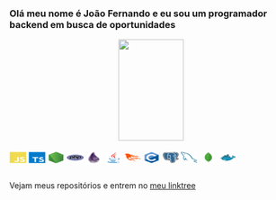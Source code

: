### Olá meu nome é João Fernando e eu sou um programador backend em busca de oportunidades
<div align="center">
  <img height="180em" width="48%" src="https://github-readme-stats.vercel.app/api/top-langs/?username=Brodoloeins&langs_count=8&theme=material-palenight&layout=compact"/>
</div>
<div style="display: inline_block"><br>
  <img align="center" alt="Brodoloeins-Js" height="20" width="30" src="https://raw.githubusercontent.com/devicons/devicon/master/icons/javascript/javascript-plain.svg">
  <img align="center" alt="Brodoloeins-Ts" height="20" width="30" src="https://raw.githubusercontent.com/devicons/devicon/master/icons/typescript/typescript-plain.svg">
  <img align="center" alt="Brodoloeins-Node" height="20" width="30" src="https://raw.githubusercontent.com/devicons/devicon/master/icons/nodejs/nodejs-original.svg">
  <img align="center" alt="Brodoloeins-CSS" height="20" width="30" src="https://raw.githubusercontent.com/devicons/devicon/master/icons/php/php-original.svg">
  <img align="center" alt="Brodoloeins-CSS" height="20" width="30" src="https://raw.githubusercontent.com/devicons/devicon/master/icons/elixir/elixir-original.svg">
  <img align="center" alt="Brodoloeins-CSS" height="20" width="30" src="https://raw.githubusercontent.com/devicons/devicon/master/icons/java/java-original.svg">
  <img align="center" alt="Brodoloeins-CSS" height="20" width="30" src="https://raw.githubusercontent.com/devicons/devicon/master/icons/phoenix/phoenix-original.svg">
  <img align="center" alt="Brodoloeins-CSS" height="20" width="30" src="https://raw.githubusercontent.com/devicons/devicon/master/icons/c/c-original.svg">
  <img align="center" alt="Brodoloeins-CSS" height="20" width="30" src="https://raw.githubusercontent.com/devicons/devicon/master/icons/postgresql/postgresql-original.svg">
  <img align="center" alt="Brodoloeins-CSS" height="20" width="30" src="https://raw.githubusercontent.com/devicons/devicon/master/icons/mysql/mysql-original.svg">
  <img align="center" alt="Brodoloeins-CSS" height="20" width="30" src="https://raw.githubusercontent.com/devicons/devicon/master/icons/mongodb/mongodb-original.svg">
  <img align="center" alt="Brodoloeins-CSS" height="20" width="30" src="https://raw.githubusercontent.com/devicons/devicon/master/icons/docker/docker-original.svg">
</div>
<br>

Vejam meus repositórios e entrem no <a href="https://linktr.ee/JoaoFernando2299">meu linktree</a>

